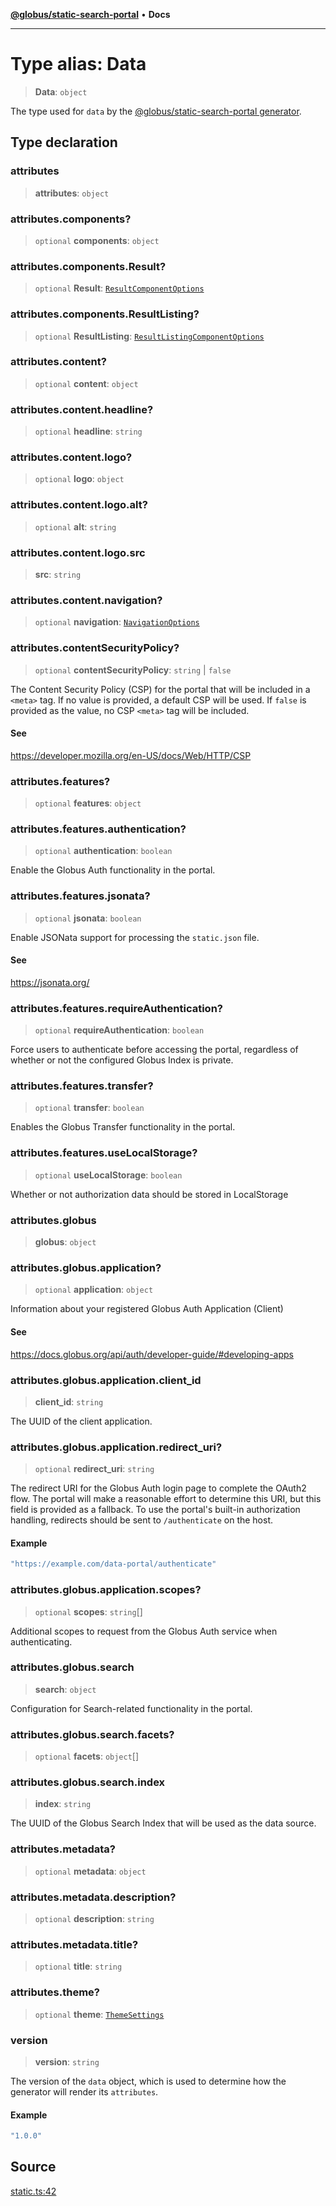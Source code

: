 [**@globus/static-search-portal**](../README.md) • **Docs**

***

# Type alias: Data

> **Data**: `object`

The type used for `data` by the [@globus/static-search-portal generator](https://github.com/globus/static-search-portal).

## Type declaration

### attributes

> **attributes**: `object`

### attributes.components?

> `optional` **components**: `object`

### attributes.components.Result?

> `optional` **Result**: [`ResultComponentOptions`](../-internal-/type-aliases/ResultComponentOptions.md)

### attributes.components.ResultListing?

> `optional` **ResultListing**: [`ResultListingComponentOptions`](../-internal-/type-aliases/ResultListingComponentOptions.md)

### attributes.content?

> `optional` **content**: `object`

### attributes.content.headline?

> `optional` **headline**: `string`

### attributes.content.logo?

> `optional` **logo**: `object`

### attributes.content.logo.alt?

> `optional` **alt**: `string`

### attributes.content.logo.src

> **src**: `string`

### attributes.content.navigation?

> `optional` **navigation**: [`NavigationOptions`](../-internal-/type-aliases/NavigationOptions.md)

### attributes.contentSecurityPolicy?

> `optional` **contentSecurityPolicy**: `string` \| `false`

The Content Security Policy (CSP) for the portal that will be included in a `<meta>` tag.
If no value is provided, a default CSP will be used.
If `false` is provided as the value, no CSP `<meta>` tag will be included.

#### See

https://developer.mozilla.org/en-US/docs/Web/HTTP/CSP

### attributes.features?

> `optional` **features**: `object`

### attributes.features.authentication?

> `optional` **authentication**: `boolean`

Enable the Globus Auth functionality in the portal.

### attributes.features.jsonata?

> `optional` **jsonata**: `boolean`

Enable JSONata support for processing the `static.json` file.

#### See

https://jsonata.org/

### attributes.features.requireAuthentication?

> `optional` **requireAuthentication**: `boolean`

Force users to authenticate before accessing the portal, regardless of whether or not the
configured Globus Index is private.

### attributes.features.transfer?

> `optional` **transfer**: `boolean`

Enables the Globus Transfer functionality in the portal.

### attributes.features.useLocalStorage?

> `optional` **useLocalStorage**: `boolean`

Whether or not authorization data should be stored in LocalStorage

### attributes.globus

> **globus**: `object`

### attributes.globus.application?

> `optional` **application**: `object`

Information about your registered Globus Auth Application (Client)

#### See

https://docs.globus.org/api/auth/developer-guide/#developing-apps

### attributes.globus.application.client\_id

> **client\_id**: `string`

The UUID of the client application.

### attributes.globus.application.redirect\_uri?

> `optional` **redirect\_uri**: `string`

The redirect URI for the Globus Auth login page to complete the OAuth2 flow.
The portal will make a reasonable effort to determine this URI, but this field is provided as a fallback.
To use the portal's built-in authorization handling, redirects should be sent to `/authenticate` on the host.

#### Example

```ts
"https://example.com/data-portal/authenticate"
```

### attributes.globus.application.scopes?

> `optional` **scopes**: `string`[]

Additional scopes to request from the Globus Auth service when authenticating.

### attributes.globus.search

> **search**: `object`

Configuration for Search-related functionality in the portal.

### attributes.globus.search.facets?

> `optional` **facets**: `object`[]

### attributes.globus.search.index

> **index**: `string`

The UUID of the Globus Search Index that will be used as the data source.

### attributes.metadata?

> `optional` **metadata**: `object`

### attributes.metadata.description?

> `optional` **description**: `string`

### attributes.metadata.title?

> `optional` **title**: `string`

### attributes.theme?

> `optional` **theme**: [`ThemeSettings`](../-internal-/type-aliases/ThemeSettings.md)

### version

> **version**: `string`

The version of the `data` object, which is used to determine how
the generator will render its `attributes`.

#### Example

```ts
"1.0.0"
```

## Source

[static.ts:42](https://github.com/globus/static-search-portal/blob/baa2d7ee8b5271b1d58d6455e5096e077c19aecd/static.ts#L42)

